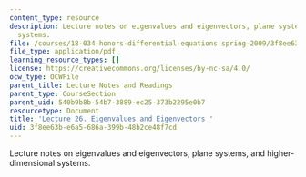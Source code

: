 ```yaml
---
content_type: resource
description: Lecture notes on eigenvalues and eigenvectors, plane systems, and higher-dimensional
  systems.
file: /courses/18-034-honors-differential-equations-spring-2009/3f8ee63be6a5686a399b48b2ce48f7cd_MIT18_034s09_lec26.pdf
file_type: application/pdf
learning_resource_types: []
license: https://creativecommons.org/licenses/by-nc-sa/4.0/
ocw_type: OCWFile
parent_title: Lecture Notes and Readings
parent_type: CourseSection
parent_uid: 540b9b8b-54b7-3889-ec25-373b2295e0b7
resourcetype: Document
title: 'Lecture 26. Eigenvalues and Eigenvectors '
uid: 3f8ee63b-e6a5-686a-399b-48b2ce48f7cd
---
```

Lecture notes on eigenvalues and eigenvectors, plane systems, and higher-dimensional systems.